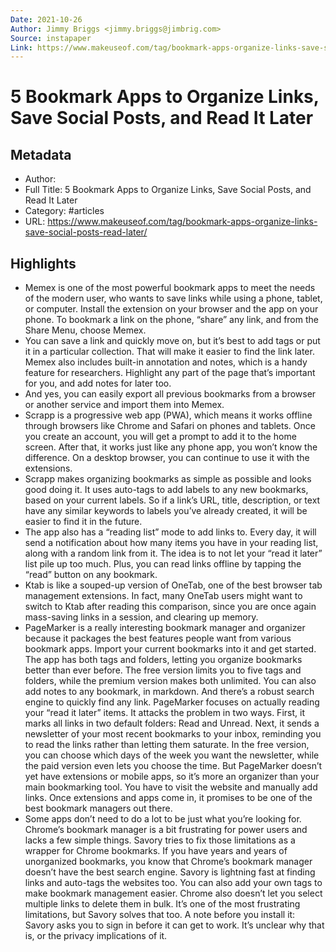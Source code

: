 ```yaml
---
Date: 2021-10-26
Author: Jimmy Briggs <jimmy.briggs@jimbrig.com>
Source: instapaper
Link: https://www.makeuseof.com/tag/bookmark-apps-organize-links-save-social-posts-read-later/
---
```

# 5 Bookmark Apps to Organize Links, Save Social Posts, and Read It Later

## Metadata
- Author: 
- Full Title: 5 Bookmark Apps to Organize Links, Save Social Posts, and Read It Later
- Category: #articles
- URL: https://www.makeuseof.com/tag/bookmark-apps-organize-links-save-social-posts-read-later/

## Highlights
- Memex is one of the most powerful bookmark apps to meet the needs of the modern user, who wants to save links while using a phone, tablet, or computer. Install the extension on your browser and the app on your phone. To bookmark a link on the phone, “share” any link, and from the Share Menu, choose Memex.
- You can save a link and quickly move on, but it’s best to add tags or put it in a particular collection. That will make it easier to find the link later. Memex also includes built-in annotation and notes, which is a handy feature for researchers. Highlight any part of the page that’s important for you, and add notes for later too.
- And yes, you can easily export all previous bookmarks from a browser or another service and import them into Memex.
- Scrapp is a progressive web app (PWA), which means it works offline through browsers like Chrome and Safari on phones and tablets. Once you create an account, you will get a prompt to add it to the home screen. After that, it works just like any phone app, you won’t know the difference. On a desktop browser, you can continue to use it with the extensions.
- Scrapp makes organizing bookmarks as simple as possible and looks good doing it. It uses auto-tags to add labels to any new bookmarks, based on your current labels. So if a link’s URL, title, description, or text have any similar keywords to labels you’ve already created, it will be easier to find it in the future.
- The app also has a “reading list” mode to add links to. Every day, it will send a notification about how many items you have in your reading list, along with a random link from it. The idea is to not let your “read it later” list pile up too much. Plus, you can read links offline by tapping the “read” button on any bookmark.
- Ktab is like a souped-up version of OneTab, one of the best browser tab management extensions. In fact, many OneTab users might want to switch to Ktab after reading this comparison, since you are once again mass-saving links in a session, and clearing up memory.
- PageMarker is a really interesting bookmark manager and organizer because it packages the best features people want from various bookmark apps. Import your current bookmarks into it and get started.
  The app has both tags and folders, letting you organize bookmarks better than ever before. The free version limits you to five tags and folders, while the premium version makes both unlimited. You can also add notes to any bookmark, in markdown. And there’s a robust search engine to quickly find any link.
  PageMarker focuses on actually reading your “read it later” items. It attacks the problem in two ways.
  First, it marks all links in two default folders: Read and Unread. Next, it sends a newsletter of your most recent bookmarks to your inbox, reminding you to read the links rather than letting them saturate.
  In the free version, you can choose which days of the week you want the newsletter, while the paid version even lets you choose the time.
  But PageMarker doesn’t yet have extensions or mobile apps, so it’s more an organizer than your main bookmarking tool. You have to visit the website and manually add links. Once extensions and apps come in, it promises to be one of the best bookmark managers out there.
- Some apps don’t need to do a lot to be just what you’re looking for. Chrome’s bookmark manager is a bit frustrating for power users and lacks a few simple things. Savory tries to fix those limitations as a wrapper for Chrome bookmarks.
  If you have years and years of unorganized bookmarks, you know that Chrome’s bookmark manager doesn’t have the best search engine. Savory is lightning fast at finding links and auto-tags the websites too. You can also add your own tags to make bookmark management easier.
  Chrome also doesn’t let you select multiple links to delete them in bulk. It’s one of the most frustrating limitations, but Savory solves that too.
  A note before you install it: Savory asks you to sign in before it can get to work. It’s unclear why that is, or the privacy implications of it.
